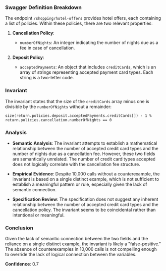 ### Swagger Definition Breakdown

The endpoint `/shopping/hotel-offers` provides hotel offers, each containing a list of policies. Within these policies, there are two relevant properties:

1. **Cancellation Policy**:
   - `numberOfNights`: An integer indicating the number of nights due as a fee in case of cancellation.

2. **Deposit Policy**:
   - `acceptedPayments`: An object that includes `creditCards`, which is an array of strings representing accepted payment card types. Each string is a two-letter code.

### Invariant

The invariant states that the size of the `creditCards` array minus one is divisible by the `numberOfNights` without a remainder:

`size(return.policies.deposit.acceptedPayments.creditCards[]) - 1 % return.policies.cancellation.numberOfNights == 0`

### Analysis

- **Semantic Analysis**: The invariant attempts to establish a mathematical relationship between the number of accepted credit card types and the number of nights due as a cancellation fee. However, these two fields are semantically unrelated. The number of credit card types accepted does not logically correlate with the cancellation fee structure.

- **Empirical Evidence**: Despite 10,000 calls without a counterexample, the invariant is based on a single distinct example, which is not sufficient to establish a meaningful pattern or rule, especially given the lack of semantic connection.

- **Specification Review**: The specification does not suggest any inherent relationship between the number of accepted credit card types and the cancellation policy. The invariant seems to be coincidental rather than intentional or meaningful.

### Conclusion

Given the lack of semantic connection between the two fields and the reliance on a single distinct example, the invariant is likely a "false-positive." The absence of counterexamples in 10,000 calls is not compelling enough to override the lack of logical connection between the variables.

**Confidence**: 0.7
